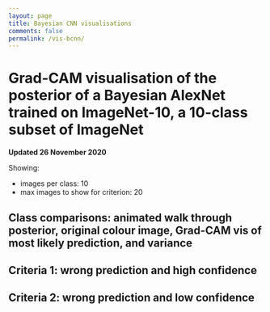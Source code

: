 ```yaml
---
layout: page
title: Bayesian CNN visualisations
comments: false
permalink: /vis-bcnn/
---
```


# Grad-CAM visualisation of the posterior of a Bayesian AlexNet trained on ImageNet-10, a 10-class subset of ImageNet

**Updated 26 November 2020**

Showing:
- images per class: 10
- max images to show for criterion: 20 

## Class comparisons: animated walk through posterior, original colour image, Grad-CAM vis of most likely prediction, and variance


## Criteria 1: wrong prediction and high confidence



## Criteria 2: wrong prediction and low confidence



<!-- References -->